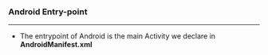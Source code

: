 ### Android Entry-point

----

* The entrypoint of Android is the main Activity we declare in **AndroidManifest.xml**

